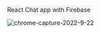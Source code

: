 React Chat app with Firebase

![chrome-capture-2022-9-22](https://user-images.githubusercontent.com/105635441/197345359-9bb70555-626a-4ed6-b158-bd897599bd5e.png)
